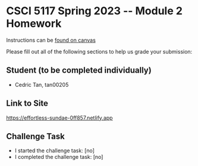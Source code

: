 # CSCI 5117 Spring 2023 -- Module 2 Homework


Instructions can be [found on canvas](https://canvas.umn.edu/courses/355584/pages/homework-2)

Please fill out all of the following sections to help us grade your submission:

## Student (to be completed individually)

* Cedric Tan, tan00205

## Link to Site

<https://effortless-sundae-0ff857.netlify.app>

## Challenge Task

* I started the challenge task: [no]
* I completed the challenge task: [no]